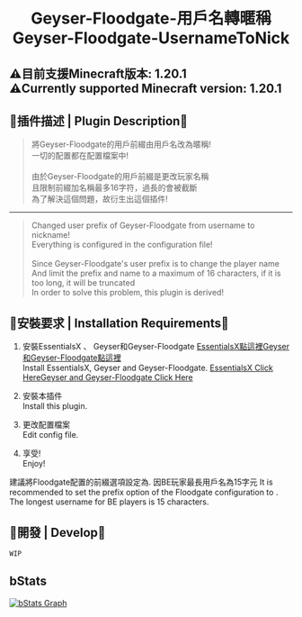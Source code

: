 <h1 align="center">Geyser-Floodgate-用戶名轉暱稱<br>Geyser-Floodgate-UsernameToNick</h1>

## ⚠️目前支援Minecraft版本: 1.20.1<br>⚠️Currently supported Minecraft version: 1.20.1

## 📜插件描述 | Plugin Description📜
> 將Geyser-Floodgate的用戶前綴由用戶名改為暱稱!<br>一切的配置都在配置檔案中!<br><br>由於Geyser-Floodgate的用戶前綴是更改玩家名稱<br>且限制前綴加名稱最多16字符，過長的會被截斷<br>為了解決這個問題，故衍生出這個插件!
---
> Changed user prefix of Geyser-Floodgate from username to nickname!<br>Everything is configured in the configuration file!<br><br>Since Geyser-Floodgate's user prefix is to change the player name<br>And limit the prefix and name to a maximum of 16 characters, if it is too long, it will be truncated<br>In order to solve this problem, this plugin is derived!

## 📜安裝要求 | Installation Requirements📜
1. 安裝EssentialsX 、 Geyser和Geyser-Floodgate [EssentialsX點這裡](https://essentialsx.net/downloads.html)[Geyser和Geyser-Floodgate點這裡](https://geysermc.org/download)<br>Install EssentialsX, Geyser and Geyser-Floodgate. [EssentialsX Click Here](https://essentialsx.net/downloads.html)[Geyser and Geyser-Floodgate Click Here](https://geysermc.org/download)</a>

2. 安裝本插件<br>Install this plugin.

3. 更改配置檔案<br>Edit config file.

4. 享受!<br>Enjoy!

建議將Floodgate配置的前綴選項設定為.
因BE玩家最長用戶名為15字元
It is recommended to set the prefix option of the Floodgate configuration to .
The longest username for BE players is 15 characters.

## 📜開發 | Develop📜
```
WIP
```

## bStats

[![bStats Graph](https://bstats.org/signatures/bukkit/Geyser-Floodgate-UsernameToNick.svg)](https://bstats.org/plugin/bukkit/Geyser-Floodgate-UsernameToNick)

